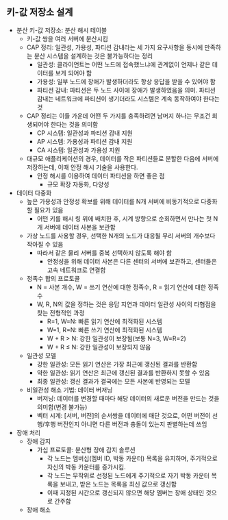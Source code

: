 ## 키-값 저장소 설계

- 분산 키-값 저장소: 분산 해시 테이블
    - 키-값 쌍을 여러 서버에 분산시킴
    - CAP 정리: 일관성, 가용성, 파티션 감내라는 세 가지 요구사항을 동시에 만족하는 분산 시스템을 설계하는 것은 불가능하다는 정리
        - 일관성: 클라이언트는 어떤 노드에 접속했느냐에 관계없이 언제나 같은 데이터를 보게 되어야 함
        - 가용성: 일부 노드에 장애가 발생하더라도 항상 응답을 받을 수 있어야 함
        - 파티션 감내: 파티션은 두 노드 사이에 장애가 발생하였음을 의미. 파티션 감내는 네트워크에 파티션이 생기더라도 시스템은 계속 동작하여야 한다는 것
    - CAP 정리는 이들 가운데 어떤 두 가지를 충족하려면 남머지 하나는 무조건 희생되어야 한다는 것을 의미함
        - CP 시스템: 일관성과 파티션 감내 지원
        - AP 시스템: 가용성과 파티션 감내 지원
        - CA 시스템: 일관성과 가용성 지원
    - 대규모 애플리케이션의 경우, 데이터를 작은 파티션들로 분할한 다음에 서버에 저장하는데, 이때 안정 해시 기술을 사용한다.
        - 안정 해시를 이용하여 데이터 파티션을 하면 좋은 점
            - 규모 확장 자동화, 다양성
- 데이터 다중화
    - 높은 가용성과 안정성 확보를 위해 데이터를 N개 서버에 비동기적으로 다중화할 필요가 있음
        - 어떤 키를 해시 링 위에 배치한 후, 시계 방향으로 순회하면서 만나는 첫 N개 서버에 데이터 사본을 보관함
    - 가상 노드를 사용할 경우, 선택한 N개의 노드가 대응될 무리 서버의 개수보다 작아질 수 있음
        - 따라서 같은 물리 서버를 중복 선택하지 않도록 해야 함
            - 안정성을 위해 데이터 사본은 다른 센터의 서버에 보관하고, 센터들은 고속 네트워크로 연결함
    - 정족수 합의 프로토콜
        - N = 사본 개수, W = 쓰기 연산에 대한 정족수, R = 읽기 연산에 대한 정족수
        - W, R, N의 값을 정하는 것은 응답 지연과 데이터 일관성 사이의 타협점을 찾는 전형적인 과정
            - R=1, W=N: 빠른 읽기 연산에 최적화된 시스템
            - W=1, R=N: 빠른 쓰기 연산에 최적화된 시스템
            - W + R > N: 강한 일관성이 보장됨(보통 N=3, W=R=2)
            - W + R ≤ N: 강한 일관성이 보장되지 않음
    - 일관성 모델
        - 강한 일관성: 모든 읽기 연산은 가장 최근에 갱신된 결과를 반환함
        - 약한 일관성: 읽기 연산은 최근에 갱신된 결과를 반환하지 못할 수 있음
        - 최종 일관성: 갱신 결과가 결국에는 모든 사본에 반영되는 모델
    - 비일관성 해소 기법: 데이터 버저닝
        - 버저닝: 데이터를 변경할 때마다 해당 데이터의 새로운 버전을 만드는 것을 의미함(변경 불가능)
        - 벡터 시계: [서버, 버전]의 순서쌍을 데이터에 매단 것으로, 어떤 버전이 선행/후행 버전인지 아니면 다른 버전과 충돌이 있는지 판별하는데 쓰임
- 장애 처리
    - 장애 감지
        - 가십 프로토콜: 분산형 장애 감지 솔루션
            - 각 노드는 멤버십(멤버 ID, 박동 카운터) 목록을 유지하며, 주기적으로 자신의 박동 카운터를 증가시킴.
            - 각 노드는 무작위로 선정된 노드에게 주기적으로 자기 박동 카운터 목록을 보내고, 받은 노드는 목록을 최신 값으로 갱신함
            - 이때 지정된 시간으로 갱신되지 않으면 해당 멤버는 장애 상태인 것으로 간주함
    - 장애 해소